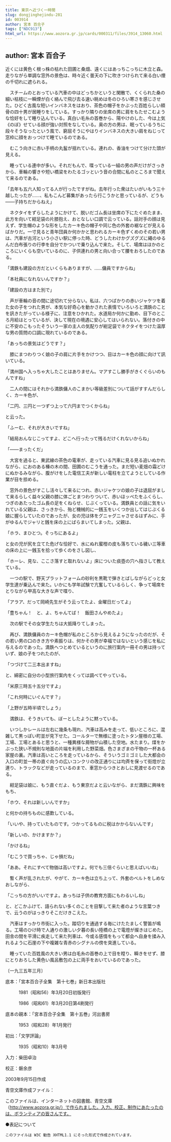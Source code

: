 ```yaml
---
title: 東京へ近づく一時間
slug: dongjinghejindu-281
id: 003914
author: 宮本 百合子
tags: ["NDC913"]
html_url: https://www.aozora.gr.jp/cards/000311/files/3914_13060.html
---
```


## author: 宮本 百合子

近くには黄色く根っ株の枯れた田圃と桑畑、遠くにはあっちこっちに木立と森。走りながら単調な窓外の景色は、時々近く曇天の下に吹きつけられて来る白い煙の千切れに遮られる。

　スチームのとおっている汽車の中はどっちかというと閑散で、くくられた桑の細い枯枝に一瞬煙が白く絡んで飛び去る速い眺めは冬のひろい寒さを感じさせた。ひどく古風な短いインバネスをはおり、茶色の帽子をかぶった百姓らしい頬骨の四十男が居睡りをしている。すっかり隣りの坐席の男に肩をもたせこむような恰好をして睡り込んでいる。真白い毛糸の首巻から、陽やけのした、今は上気《のぼ》せている顔が強い対照をなしている。奥の方の男は、眠っているうちに段々そうなったという風で、窮屈そうにやはりインバネスの大きい肩をねじって窓枠に顔をおっつけて睡ているのである。

　むこう向きに赤い手柄の丸髷が揺れている。連れの、香油をつけて分けた頭が見える。

　睡っている連中が多い。それだもんで、喋っている一組の男の声だけがさっきから、車輪の響きや短い橋梁をわたるゴッという音の合間に私のところまで聞えて来るのである。

「去年も五六人知ってる人が行ったですがね。去年行った衆はたいがいもう三十越したったが……、私もこんど募集があったら行こうかと思っているが、どうも――子持ちだからねえ」

　ネクタイをずらしたようにかけて、脱いだゴム長は坐席の下にたぐめたまま、此方を向いて紺足袋の片膝抱え、おとなしい口調で云っている。話対手の顔は見えず、学生帽のような形をしたカーキ色の帽子や同じ色の外套の裾などが見えるばかりだ。一寸見ると青年団員か何かかと思われるカーキ色ずくめのその若い男は、汽車が古河という小さい駅に停った時、どうしたわけかグズグズに繩のゆるんだ白布張りの行李を自分でかついで乗り込んで来た。そして、場席はほかのところにいくらも空いているのに、子供連れの男と向い合って腰をおろしたのである。

「満鉄も建設の方だといくらもありますが、……傭員ですからね」

「本社員になれないんですか？」

「建設の方はまた別で」

　声が車輪の音の間に途切れて分らない。私は、六つばかりの赤いジャケツを着た女の子をつれた男が、本気な好奇心を動かされた表情でいろいろと満鉄のことを訊きたがっている様子に、注意をひかれた。水道局か何かに勤め、目下のところ月給はとっているが、決して現在の境遇に安心してはいられない。落付きの中に不安のこもったそういう一家の主人の気配りが紺足袋でネクタイをつけた温厚な男の質問の口調に現れているのである。

「あっちの景気はどうです？」

　膝にまつわりつく娘の子の肩に片手をかけつつ、目はカーキ色の顔に向けて訊いている。

「満州国へ入っちゃ大したことはありません。マアすこし勝手がきくぐらいのもんですね」

　二人の間にはそれから満鉄傭人のこまかい等級差別について話がすすんだらしく、カーキ色が、

「二円、三円と一つずつ上って六円までつくからね」

と云った。

「ふーむ、それが大きいですね」

「結局おんなじこってすよ、どこへ行ったって残るだけくれないからね」

「――まったくだ」

　大宮を過ると、東武線の茶色の電車が、走っている汽車に見る見る追いぬかれながら、におのある榛の木の間、田圃のむこうを通った。まだ短い麦畑の霜どけにぬかるみながら、腹がけをした電信工夫が新しい電柱を立てようとしている作業が目を掠める。

　窓外の景色がすこし活々して来るにつれ、赤いジャケツの娘の子は退屈がまして来るらしく益々父親の膝に体ごとまつわりついて、赤いほッぺたをふくらし、つぎのあたったゴム長の足をくねらせ、じぶくっている。満鉄員との話に気をいれている父親は、さっきから、殆ど機械的に一銭玉をいくつか出してはじぶくる娘に握らしていたのであったが、女の児は体をグニャグニャさせるはずみに、手がゆるんでジャリと銭を床の上にばらまいてしまった。父親は、

「ホラ、まひとつ。そっちにあるよ」

と女の児が尻を立てた危げな恰好で、水にぬれ蜜柑の皮も落ちている穢い三等車の床の上に一銭玉を拾って歩くのをさし図し、

「ホーレ、見な、ここさ落すと取れないよ」床についた痰壺の穴へ指さして教えている。

　一つの駅で、野天プラットフォームの砂利を黒靴で弾きとばしながらどっと女学生達が乗込んで来た。いかにも学年試験で亢奮しているらしく、争って場席をとりながら甲高な大きな声で喋り、

「アラア、だって岡崎先生がそう云ってたよ、金曜日だってよ」

「豊ちゃん！　と、よ、ちゃんてば！　飯田さんやめたよ」

　次の駅でその女学生たちは大抵降りてしまった。

　再び、満鉄傭員のカーキ色帽が私のところから見えるようになったのだが、その若い男の口のきき方や素振りは、何かその男が幸福ではないという感じを私に与えるのであった。満鉄へつとめているというのに旅行案内一冊その男は持っていず、娘の子をつれたのが、

「つづけて二三本出ますね」

と、綿密に自分の小型旅行案内をくっては調べてやっている。

「米原三時五十五分ですよ」

「これ何時にいぐんです？」

「上野が五時半頃でしょう」

　満鉄は、そうきいても、ぼーとしたように黙っている。

　いつしかレールは左右に幾条も現れ、汽車は高みを走って、低いところに、混雑して黒っぽい町並が見下せた。コールターで無様に塗ったトタン屋根の工場、工場、工場とあると思うと、一種異様な屑物が山積した空地。水たまり。煤をかぶった狭い不規則な地面の片端を利用した野菜畑。色さまざまの干物の一杯ある家屋の裏。汽車は高いところを走っているから、そういうゴミゴミした大都会の入口の町並一帯の直ぐ向うの広いコンクリの改正通りには均斉を保って街燈が立連り、トラックなどが走っているのまで、車窓からつきとおしに見渡せるのである。

　紺足袋は娘に、もう直ぐだよ、もう東京だよと云いながら、まだ満鉄に興味をもち、

「ホウ、それは新しいんですか」

と何かの持ちものに感歎している。

「いいや、持っていたものです。つかってるものに税はかからないんです」

「新しいの、かけますか？」

「かけるね」

「むこうで買っちゃ、じゃ損だね」

「ああ。それにすべて物価は高いですよ。何でも三倍ぐらいと思えばいいね」

　暫く声が乱されたが、やがて、カーキ色は立ち上って、外套のベルトをしめなおしながら、

「こっちの方がいいですよ。あっちは子供の教育方面にもわるいしね」

と、どこかふけて、語られない多くのことを目撃して来た者のような言葉つきで、云うのがはっきりそこだけきこえた。

　汽車はすっかり市街に入った。踏切りを通過する毎にけたたましく警笛が鳴る。工場のひけ時で人通りの激しい夕暮の長い陸橋の上で電燈が燦きはじめた。田舎の間を平滑に疾走して来た列車は、今或る感情をもって都会へ自身を揉み入れるように石崖の下や複雑な青赤のシグナルの傍を突進している。

　睡っていた百姓風の大きい男は白毛糸の首巻の上で目を瞠り、瞬きをせず、膝にとりおろした黄色い風呂敷包の上に両手をおいているのであった。

〔一九三五年三月〕













底本：「宮本百合子全集　第十七巻」新日本出版社


　　　1981（昭和56）年3月20日初版発行

　　　1986（昭和61）年3月20日第4刷発行

底本の親本：「宮本百合子全集　第十五巻」河出書房

　　　1953（昭和28）年1月発行

初出：「文学評論」

　　　1935（昭和10）年3月号

入力：柴田卓治

校正：磐余彦

2003年9月15日作成

青空文庫作成ファイル：

このファイルは、インターネットの図書館、青空文庫（http://www.aozora.gr.jp/）で作られました。入力、校正、制作にあたったのは、ボランティアの皆さんです。











●表記について


	このファイルは W3C 勧告 XHTML1.1 にそった形式で作成されています。